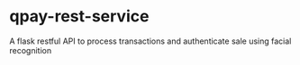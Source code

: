 # qpay-rest-service
A flask restful API to process transactions and authenticate sale using facial recognition 
